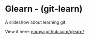 # Glearn - (git-learn)
A slideshow about learning git.

View it here:
[earaya.github.com/glearn/](http://earaya.github.com/glearn/)
